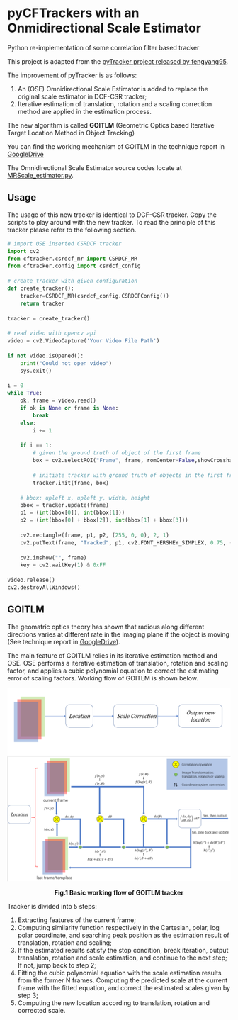 # pyCFTrackers with an Onmidirectional Scale Estimator
Python re-implementation of some correlation filter based tracker

This project is adapted from the [pyTracker project released by fengyang95](https://github.com/fengyang95/pyCFTrackers).

The improvement of pyTracker is as follows:
1. An (OSE) Omnidirectional Scale Estimator is added to replace the original scale estimator in DCF-CSR tracker;
2. Iterative estimation of translation, rotation and a scaling correction method are applied in the estimation process.

The new algorithm is called **GOITLM** (Geometric Optics based Iterative Target Location Method in Object Tracking)

You can find the working mechanism of GOITLM in the technique report in [GoogleDrive](https://drive.google.com/drive/folders/1i-294Y137ySk-4afjPpypxodpGenpJPZ?usp=share_link)

The Omnidirectional Scale Estimator source codes locate at [MRScale_estimator.py](https://github.com/ShawnZou717/pyCFTrackers/blob/master/cftracker/MRScale_estimator.py).

## Usage
The usage of this new tracker is identical to DCF-CSR tracker. Copy the scripts to play around with the new tracker. To read the principle of this tracker please refer to the following section.
```python
# import OSE inserted CSRDCF tracker
import cv2
from cftracker.csrdcf_mr import CSRDCF_MR
from cftracker.config import csrdcf_config

# create_tracker with given configuration
def create_tracker():
    tracker=CSRDCF_MR(csrdcf_config.CSRDCFConfig())
    return tracker

tracker = create_tracker()

# read video with opencv api
video = cv2.VideoCapture('Your Video File Path')

if not video.isOpened():
    print("Could not open video")
    sys.exit()

i = 0
while True:
    ok, frame = video.read()
    if ok is None or frame is None:
        break
    else:
        i += 1

    if i == 1:
        # given the ground truth of object of the first frame
        box = cv2.selectROI("Frame", frame, romCenter=False,showCrosshair=True)

        # initiate tracker with ground truth of objects in the first frame
        tracker.init(frame, box)

    # bbox: upleft x, upleft y, width, height
    bbox = tracker.update(frame)
    p1 = (int(bbox[0]), int(bbox[1]))
    p2 = (int(bbox[0] + bbox[2]), int(bbox[1] + bbox[3]))

    cv2.rectangle(frame, p1, p2, (255, 0, 0), 2, 1)
    cv2.putText(frame, "Tracked", p1, cv2.FONT_HERSHEY_SIMPLEX, 0.75, (255, 0, 0), 2)

    cv2.imshow("", frame)
    key = cv2.waitKey(1) & 0xFF

video.release()
cv2.destroyAllWindows()

```

## GOITLM

The geomatric optics theory has shown that radious along different directions varies at different rate in the imaging plane if the object is moving (See technique report in [GoogleDrive](https://github.com/ShawnZou717/pyCFTrackers/blob/master/cftracker/MRScale_estimator.py)). 

The main feature of GOITLM relies in its iterative estimation method and OSE. OSE performs a iterative estimation of translation, rotation and scaling factor, and applies a cubic polynomial equation to correct the estimating error of scaling factors. Working flow of GOITLM is shown below.

<center><img src="DOC/WorkingFlow.PNG" alt="WorkingFlow.jpg"/></center>
<center><img src="DOC/WorkingDetail.PNG" alt="WorkingDetail.jpg"/></center>
<center><p><b>Fig.1 Basic working flow of GOITLM tracker</b></p></center>


Tracker is divided into 5 steps:

1. Extracting features of the current frame;
2. Computing similarity function respectively in the Cartesian, polar, log polar coordinate, and searching peak position as the estimation result of translation, rotation and scaling;
3. If the estimated results satisfy the stop condition, break iteration, output translation, rotation and scale estimation, and continue to the next step; If not, jump back to step 2;
4. Fitting the cubic polynomial equation with the scale estimation results from the former N frames. Computing the predicted scale at the current frame with the fitted equation, and correct the estimated scales given by step 3;
5. Computing the new location according to translation, rotation and corrected scale.

